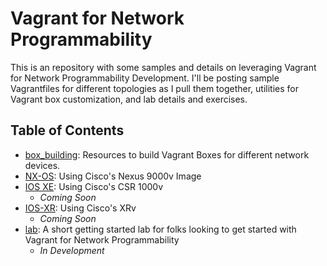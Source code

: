 # Vagrant for Network Programmability

This is an repository with some samples and details on leveraging Vagrant for Network Programmability Development.  I'll be posting sample Vagrantfiles for different topologies as I pull them together, utilities for Vagrant box customization, and lab details and exercises.  

## Table of Contents

* [box\_building](box_building): Resources to build Vagrant Boxes for different network devices.  
* [NX-OS](nx-os): Using Cisco's Nexus 9000v Image
* [IOS XE](ios-xe): Using Cisco's CSR 1000v
    * *Coming Soon*
* [IOS-XR](ios-xr): Using Cisco's XRv
    * *Coming Soon*
* [lab](lab): A short getting started lab for folks looking to get started with Vagrant for Network Programmability
    * *In Development*
    
